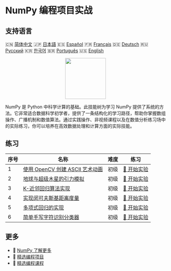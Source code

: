 # NumPy 编程项目实战

## 支持语言

🇨🇳 [简体中文](README_zh.md) 🇯🇵 [日本語](README_ja.md) 🇪🇸 [Español](README_es.md) 🇫🇷 [Français](README_fr.md) 🇩🇪 [Deutsch](README_de.md) 🇷🇺 [Русский](README_ru.md) 🇰🇷 [한국어](README_ko.md) 🇧🇷 [Português](README_pt.md) 🇺🇸 [English](README.md) 

<div align="center">
<img width="128px" src="https://file.labex.io/path/gdqX0QgXsYjL.png">
</div>

NumPy 是 Python 中科学计算的基础。此技能树为学习 NumPy 提供了系统的方法。它非常适合数据科学初学者，提供了一条结构化的学习路径，帮助你掌握数组操作、广播机制和数值算法。通过实践操作、非视频课程以及在数值分析练习场中的实际练习，你可以培养在高效数据处理和计算方面的实际技能。

## 练习

|   序号 | 名称                                                                                                                | 难度   | 练习                                                                                                       |
|--------|---------------------------------------------------------------------------------------------------------------------|--------|------------------------------------------------------------------------------------------------------------|
|      1 | [使用 OpenCV 创建 ASCII 艺术动画](https://labex.io/zh/courses/project-ascii-art-animation-with-opencv)              | 初级   | [🚀 开始实验](https://labex.io/zh/courses/project-ascii-art-animation-with-opencv)                         |
|      2 | [地球与超级木星的引力模拟](https://labex.io/zh/courses/project-gravitational-simulation-of-earth-and-super-jupiter) | 初级   | [🚀 开始实验](https://labex.io/zh/courses/project-gravitational-simulation-of-earth-and-super-jupiter)     |
|      3 | [K-近邻回归算法实现](https://labex.io/zh/courses/project-k-nearest-neighbors-regression-algorithm-implementation)   | 初级   | [🚀 开始实验](https://labex.io/zh/courses/project-k-nearest-neighbors-regression-algorithm-implementation) |
|      4 | [实现闵可夫斯基距离度量](https://labex.io/zh/courses/project-implementing-minkowski-distance-metric)                | 初级   | [🚀 开始实验](https://labex.io/zh/courses/project-implementing-minkowski-distance-metric)                  |
|      5 | [多项式回归的实现](https://labex.io/zh/courses/project-polynomial-regression-implementation-and-application)        | 初级   | [🚀 开始实验](https://labex.io/zh/courses/project-polynomial-regression-implementation-and-application)    |
|      6 | [简单手写字符识别分类器](https://labex.io/zh/courses/project-simple-handwritten-character-recognition-classifier)   | 初级   | [🚀 开始实验](https://labex.io/zh/courses/project-simple-handwritten-character-recognition-classifier)     |

## 更多

- 🔗 [NumPy 了解更多](https://labex.io/zh/skilltrees/numpy)
- 🔗 [精选编程项目](https://github.com/labex-labs/awesome-programming-projects)
- 🔗 [精选编程课程](https://github.com/labex-labs/awesome-programming-courses)

